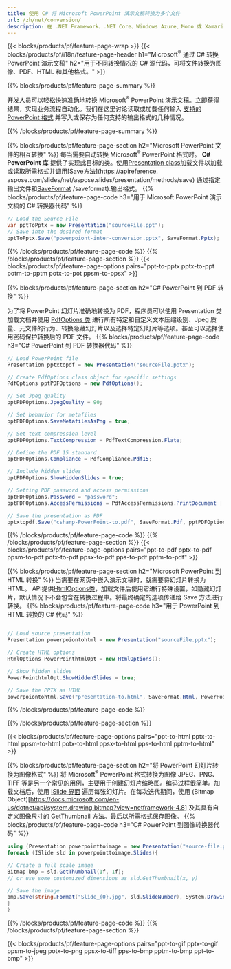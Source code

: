 ```yaml
---
title: 使用 C# 将 Microsoft PowerPoint 演示文稿转换为多个文件
url: /zh/net/conversion/
description: 在 .NET Framework、.NET Core、Windows Azure、Mono 或 Xamarin 平台上将 Microsoft PowerPoint 幻灯片转换为不同的文件，包括 PDF、HTML 和图像格式。
---
```


{{< blocks/products/pf/feature-page-wrap >}}
{{< blocks/products/pf/i18n/feature-page-header h1="Microsoft<sup>®</sup> 通过 C# 转换 PowerPoint 演示文稿" h2="用于不同转换情况的 C# 源代码，可将文件转换为图像、PDF、HTML 和其他格式。" >}}

{{% blocks/products/pf/feature-page-summary %}}

开发人员可以轻松快速准确地转换 Microsoft<sup>®</sup> PowerPoint 演示文稿。立即获得结果，实现业务流程自动化。我们在这里讨论读取或加载任何输入 [支持的 PowerPoint 格式](https://docs.aspose.com/slides/net/supported-file-formats/) 并写入或保存为任何支持的输出格式的几种情况。 

{{% /blocks/products/pf/feature-page-summary  %}}

{{% blocks/products/pf/feature-page-section  h2="Microsoft PowerPoint 文件的相互转换" %}}
每当需要自动转换 Microsoft<sup>®</sup> PowerPoint 格式时。 **C# PowerPoint 库** 提供了实现此目标的类。使用[Presentation class](https://apireference.aspose.com/net/slides/aspose.slides/presentation)加载文件以加载或读取所需格式并调用[Save方法](https://apireference. aspose.com/slides/net/aspose.slides/presentation/methods/save) 通过指定输出文件和[SaveFormat](https://apireference.aspose.com/slides/net/aspose.slides.export) /saveformat).输出格式。 
{{% blocks/products/pf/feature-page-code h3="用于 Microsoft PowerPoint 演示文稿的 C# 转换器代码" %}}

```cs
// Load the Source File
var pptToPptx = new Presentation("sourceFile.ppt");
// Save into the desired format
pptToPptx.Save("powerpoiont-inter-conversion.pptx", SaveFormat.Pptx);   
```
{{% /blocks/products/pf/feature-page-code  %}}
{{% /blocks/products/pf/feature-page-section %}}
{{< blocks/products/pf/feature-page-options pairs="ppt-to-pptx pptx-to-ppt potm-to-pptm potx-to-pot ppsm-to-ppsx" >}}


{{% blocks/products/pf/feature-page-section  h2="C# PowerPoint 到 PDF 转换" %}}

为了将 PowerPoint 幻灯片准确地转换为 PDF，程序员可以使用 Presentation 类加载文档并使用 [PdfOptions 类](https://apireference.aspose.com/slides/net/aspose.slides.export/pdfoptions) 进行所有特定和自定义文本压缩级别、Jpeg 质量、元文件的行为、转换隐藏幻灯片以及选择特定幻灯片等选项。甚至可以选择使用密码保护转换后的 PDF 文件。
{{% blocks/products/pf/feature-page-code h3="C# PowerPoint 到 PDF 转换器代码" %}}

```cs
// Load PowerPoint file
Presentation pptxtopdf = new Presentation("sourceFile.pptx");

// Create PdfOptions class object for specific settings
PdfOptions pptPDFOptions = new PdfOptions();

// Set Jpeg quality
pptPDFOptions.JpegQuality = 90;

// Set behavior for metafiles
pptPDFOptions.SaveMetafilesAsPng = true;

// Set text compression level
pptPDFOptions.TextCompression = PdfTextCompression.Flate;

// Define the PDF 15 standard
pptPDFOptions.Compliance = PdfCompliance.Pdf15;

// Include hidden slides
pptPDFOptions.ShowHiddenSlides = true;

// Setting PDF password and access permissions
pptPDFOptions.Password = "password";
pptPDFOptions.AccessPermissions = PdfAccessPermissions.PrintDocument | PdfAccessPermissions.HighQualityPrint;

// Save the presentation as PDF
pptxtopdf.Save("csharp-PowerPoint-to.pdf", SaveFormat.Pdf, pptPDFOptions);

```
{{% /blocks/products/pf/feature-page-code  %}}
{{% /blocks/products/pf/feature-page-section %}}
{{< blocks/products/pf/feature-page-options pairs="ppt-to-pdf pptx-to-pdf ppsm-to-pdf potx-to-pdf ppsx-to-pdf pps-to-pdf pptm-to-pdf" >}}


{{% blocks/products/pf/feature-page-section  h2="Microsoft PowerPoint 到 HTML 转换" %}}
当需要在网页中嵌入演示文稿时，就需要将幻灯片转换为 HTML。 API提供[HtmlOptions类](https://apireference.aspose.com/slides/net/aspose.slides.export/htmloptions)，加载文件后使用它进行特殊设置，如隐藏幻灯片，默认情况下不会包含在转换过程中。将最终确定的选项传递给 Save 方法进行转换。
{{% blocks/products/pf/feature-page-code h3="用于 PowerPoint 到 HTML 转换的 C# 代码" %}}

```cs

// Load source presentation 
Presentation powerpoiontohtml = new Presentation("sourceFile.pptx");

// Create HTML options
HtmlOptions PowerPointhtmlOpt = new HtmlOptions();

// Show hidden slides
PowerPointhtmlOpt.ShowHiddenSlides = true;

// Save the PPTX as HTML
powerpoiontohtml.Save("presentation-to.html", SaveFormat.Html, PowerPointhtmlOpt); 

```
{{% /blocks/products/pf/feature-page-code %}}

{{% /blocks/products/pf/feature-page-section %}}

{{< blocks/products/pf/feature-page-options pairs="ppt-to-html pptx-to-html ppsm-to-html potx-to-html ppsx-to-html pps-to-html pptm-to-html" >}}

{{% blocks/products/pf/feature-page-section  h2="将 PowerPoint 幻灯片转换为图像格式" %}}
将 Microsoft<sup>®</sup> PowerPoint 格式转换为图像 JPEG、PNG、TIFF 等是另一个常见的用例，主要用于创建幻灯片缩略图。编码过程很简单。加载文档后，使用 [ISlide 界面](https://apireference.aspose.com/net/slides/aspose.slides/islide) 遍历每张幻灯片。在每次迭代期间，使用 (Bitmap Object)[https://docs.microsoft.com/en-us/dotnet/api/system.drawing.bitmap?view=netframework-4.8] 及其具有自定义图像尺寸的 GetThumbnail 方法。最后以所需格式保存图像。
{{% blocks/products/pf/feature-page-code h3="C# PowerPoint 到图像转换器代码" %}}
```cs
using (Presentation powerpointtoimage = new Presentation("source-file.ppt")){
foreach (ISlide sld in powerpointtoimage.Slides){

// Create a full scale image
Bitmap bmp = sld.GetThumbnail(1f, 1f);
// or use some customized dimensions as sld.GetThumbnail(x, y)

// Save the image
bmp.Save(string.Format("Slide_{0}.jpg", sld.SlideNumber), System.Drawing.Imaging.ImageFormat.Jpeg);
}
}
```
{{% /blocks/products/pf/feature-page-code %}}
{{% /blocks/products/pf/feature-page-section %}}

{{< blocks/products/pf/feature-page-options pairs="ppt-to-gif pptx-to-gif ppsm-to-jpeg potx-to-png ppsx-to-tiff pps-to-bmp pptm-to-bmp ppt-to-bmp" >}}